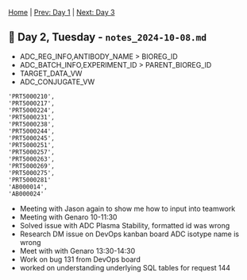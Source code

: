 [Home](../../main.md) | [Prev: Day 1](./notes_2024-10-07.md) | [Next: Day 3](./notes_2024-10-09.md)

## 📝 Day 2, Tuesday - `notes_2024-10-08.md`

- ADC_REG_INFO,ANTIBODY_NAME > BIOREG_ID
- ADC_BATCH_INFO,EXPERIMENT_ID > PARENT_BIOREG_ID
- TARGET_DATA_VW
- ADC_CONJUGATE_VW

```
'PRT5000210',
'PRT5000217',
'PRT5000224',
'PRT5000231',
'PRT5000238',
'PRT5000244',
'PRT5000245',
'PRT5000251',
'PRT5000257',
'PRT5000263',
'PRT5000269',
'PRT5000275',
'PRT5000281'
'AB000014',
'AB000024'
```

- Meeting with Jason again to show me how to input into teamwork
- Meeting with Genaro 10-11:30
- Solved issue with ADC Plasma Stability, formatted id was wrong
- Research DM issue on DevOps kanban board ADC isotype name is wrong
- Meet with with Genaro 13:30-14:30
- Work on bug 131 from DevOps board
- worked on understanding underlying SQL tables for request 144
